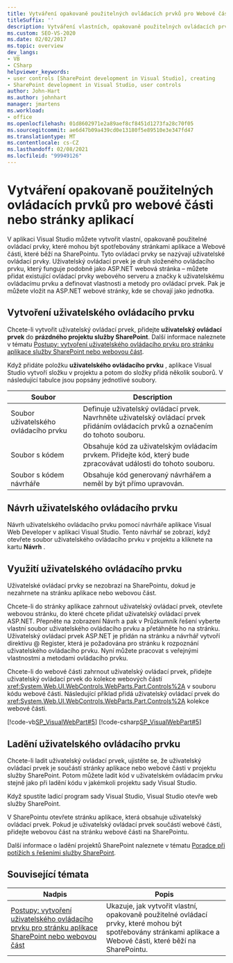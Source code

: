 ```yaml
---
title: Vytváření opakovaně použitelných ovládacích prvků pro Webové části nebo stránky aplikace | Microsoft Docs
titleSuffix: ''
description: Vytváření vlastních, opakovaně použitelných ovládacích prvků (uživatelských ovládacích prvků) v aplikaci Visual Studio, které mohou být spotřebovány stránkami aplikace a webovými částmi, které jsou spuštěny v SharePoint
ms.custom: SEO-VS-2020
ms.date: 02/02/2017
ms.topic: overview
dev_langs:
- VB
- CSharp
helpviewer_keywords:
- user controls [SharePoint development in Visual Studio], creating
- SharePoint development in Visual Studio, user controls
author: John-Hart
ms.author: johnhart
manager: jmartens
ms.workload:
- office
ms.openlocfilehash: 01d8602971e2a89aef8cf8451d1273fa28c70f05
ms.sourcegitcommit: ae6d47b09a439cd0e13180f5e89510e3e347fd47
ms.translationtype: MT
ms.contentlocale: cs-CZ
ms.lasthandoff: 02/08/2021
ms.locfileid: "99949126"
---
```

# <a name="create-reusable-controls-for-web-parts-or-application-pages"></a>Vytváření opakovaně použitelných ovládacích prvků pro webové části nebo stránky aplikací
  V aplikaci Visual Studio můžete vytvořit vlastní, opakovaně použitelné ovládací prvky, které mohou být spotřebovány stránkami aplikace a Webové části, které běží na SharePointu. Tyto ovládací prvky se nazývají uživatelské ovládací prvky. Uživatelský ovládací prvek je druh složeného ovládacího prvku, který funguje podobně jako ASP.NET webová stránka – můžete přidat existující ovládací prvky webového serveru a značky k uživatelskému ovládacímu prvku a definovat vlastnosti a metody pro ovládací prvek. Pak je můžete vložit na ASP.NET webové stránky, kde se chovají jako jednotka.

## <a name="create-a-user-control"></a>Vytvoření uživatelského ovládacího prvku
 Chcete-li vytvořit uživatelský ovládací prvek, přidejte **uživatelský ovládací prvek** do **prázdného projektu služby SharePoint**. Další informace naleznete v tématu [Postupy: vytvoření uživatelského ovládacího prvku pro stránku aplikace služby SharePoint nebo webovou část](../sharepoint/how-to-create-a-user-control-for-a-sharepoint-application-page-or-web-part.md).

 Když přidáte položku **uživatelského ovládacího prvku** , aplikace Visual Studio vytvoří složku v projektu a potom do složky přidá několik souborů. V následující tabulce jsou popsány jednotlivé soubory.

|Soubor|Description|
|----------|-----------------|
|Soubor uživatelského ovládacího prvku|Definuje uživatelský ovládací prvek. Navrhněte uživatelský ovládací prvek přidáním ovládacích prvků a označením do tohoto souboru.|
|Soubor s kódem|Obsahuje kód za uživatelským ovládacím prvkem. Přidejte kód, který bude zpracovávat události do tohoto souboru.|
|Soubor s kódem návrháře|Obsahuje kód generovaný návrhářem a neměl by být přímo upravován.|

## <a name="design-the-user-control"></a>Návrh uživatelského ovládacího prvku
 Návrh uživatelského ovládacího prvku pomocí návrháře aplikace Visual Web Developer v aplikaci Visual Studio. Tento návrhář se zobrazí, když otevřete soubor uživatelského ovládacího prvku v projektu a kliknete na kartu **Návrh** .

## <a name="consume-the-user-control"></a>Využití uživatelského ovládacího prvku
 Uživatelské ovládací prvky se nezobrazí na SharePointu, dokud je nezahrnete na stránku aplikace nebo webovou část.

 Chcete-li do stránky aplikace zahrnout uživatelský ovládací prvek, otevřete webovou stránku, do které chcete přidat uživatelský ovládací prvek ASP.NET. Přepněte na zobrazení Návrh a pak v Průzkumník řešení vyberte vlastní soubor uživatelského ovládacího prvku a přetáhněte ho na stránku. Uživatelský ovládací prvek ASP.NET je přidán na stránku a návrhář vytvoří direktivu @ Register, která je požadována pro stránku k rozpoznání uživatelského ovládacího prvku. Nyní můžete pracovat s veřejnými vlastnostmi a metodami ovládacího prvku.

 Chcete-li do webové části zahrnout uživatelský ovládací prvek, přidejte uživatelský ovládací prvek do kolekce webových částí <xref:System.Web.UI.WebControls.WebParts.Part.Controls%2A> v souboru kódu webové části. Následující příklad přidá uživatelský ovládací prvek do <xref:System.Web.UI.WebControls.WebParts.Part.Controls%2A> kolekce webové části.

 [!code-vb[SP_VisualWebPart#5](../sharepoint/codesnippet/VisualBasic/sp_visualwebpart.vb/visualwebpart1/visualwebpart1.vb#5)]
 [!code-csharp[SP_VisualWebPart#5](../sharepoint/codesnippet/CSharp/sp_visualwebpart.cs/visualwebpart1/visualwebpart1.cs#5)]

## <a name="debug-a-user-control"></a>Ladění uživatelského ovládacího prvku
 Chcete-li ladit uživatelský ovládací prvek, ujistěte se, že uživatelský ovládací prvek je součástí stránky aplikace nebo webové části v projektu služby SharePoint. Potom můžete ladit kód v uživatelském ovládacím prvku stejně jako při ladění kódu v jakémkoli projektu sady Visual Studio.

 Když spustíte ladicí program sady Visual Studio, Visual Studio otevře web služby SharePoint.

 V SharePointu otevřete stránku aplikace, která obsahuje uživatelský ovládací prvek. Pokud je uživatelský ovládací prvek součástí webové části, přidejte webovou část na stránku webové části na SharePointu.

 Další informace o ladění projektů SharePoint naleznete v tématu [Poradce při potížích s řešeními služby SharePoint](../sharepoint/troubleshooting-sharepoint-solutions.md).

## <a name="related-topics"></a>Související témata

|Nadpis|Popis|
|-----------|-----------------|
|[Postupy: vytvoření uživatelského ovládacího prvku pro stránku aplikace SharePoint nebo webovou část](../sharepoint/how-to-create-a-user-control-for-a-sharepoint-application-page-or-web-part.md)|Ukazuje, jak vytvořit vlastní, opakovaně použitelné ovládací prvky, které mohou být spotřebovány stránkami aplikace a Webové části, které běží na SharePointu.|
